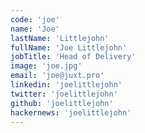 ```yaml
---
code: 'joe'
name: 'Joe'
lastName: 'Littlejohn'
fullName: 'Joe Littlejohn'
jobTitle: 'Head of Delivery'
image: 'joe.jpg'
email: 'joe@juxt.pro'
linkedin: 'joelittlejohn'
twitter: 'joelittlejohn'
github: 'joelittlejohn'
hackernews: 'joelittlejohn'
---
```

